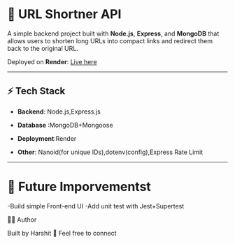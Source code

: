 # 📝 URL Shortner API
A simple backend project built with **Node.js**, **Express**, and **MongoDB** that allows users to shorten long URLs into compact links and redirect them back to the original URL.

Deployed on **Render**:
[Live here](https://www.genome.gov/)


---

## ⚡ Tech Stack
- **Backend**: Node.js,Express.js
- **Database** :MongoDB+Mongoose
- **Deployment**:Render

- **Other**: Nanoid(for unique IDs),dotenv(config),Express Rate Limit


---
# 📝 Future Imporvementst
-Build simple Front-end UI
-Add unit test with Jest+Supertest



👨‍💻 Author

Built by Harshit 🚀
Feel free to connect

